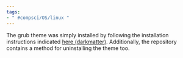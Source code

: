 ```yaml
---
tags:
- " #compsci/OS/linux "
---
```


The grub theme was simply installed by following the installation instructions indicated [here (darkmatter)](https://github.com/VandalByte/darkmatter-grub2-theme). Additionally, the repository contains a method for uninstalling the theme too.